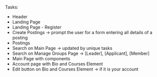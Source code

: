Tasks:

- Header
- Landing Page
- Landing Page - Register
- Create Postings  -> prompt the user for a form entering all details of a posting
- Postings
- Search on Main Page -> updated by unique tasks
- Search on Manage Groups Page -> [Leader], [Applicant], [Member]
- Main Page with components
- Account page with Bio and Courses Element
- Edit button on Bio and Courses Element -> if it is your account
